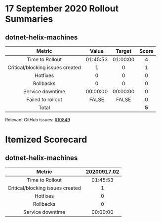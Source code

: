 # 17 September 2020 Rollout Summaries

## dotnet-helix-machines

|              Metric              |   Value  |  Target  |   Score   |
|:--------------------------------:|:--------:|:--------:|:---------:|
| Time to Rollout                  | 01:45:53 | 01:00:00 |     4     |
| Critical/blocking issues created |     1    |    0     |     1     |
| Hotfixes                         |     0    |    0     |     0     |
| Rollbacks                        |     0    |    0     |     0     |
| Service downtime                 | 00:00:00 | 00:00:00 |     0     |
| Failed to rollout                |   FALSE  |   FALSE  |     0     |
| Total                            |          |          |   **5**   |

Relevant GitHub issues: [#10849](https://github.com/dotnet/core-eng/issues/10849)
# Itemized Scorecard

## dotnet-helix-machines

| Metric | [20200917.02](https://dev.azure.com/dnceng/7ea9116e-9fac-403d-b258-b31fcf1bb293/_build/results?buildId=819350) |
|:-----:|:-----:|
| Time to Rollout | 01:45:53 |
| Critical/blocking issues created | 1 |
| Hotfixes | 0 |
| Rollbacks | 0 |
| Service downtime | 00:00:00 |

